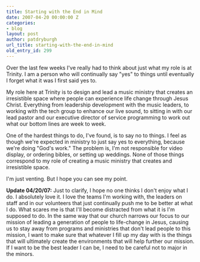 ```yaml
---
title: Starting with the End in Mind
date: 2007-04-20 00:00:00 Z
categories:
- blog
layout: post
author: patdryburgh
url_title: starting-with-the-end-in-mind
old_entry_id: 299
---
```


Over the last few weeks I've really had to think about just what my role is at Trinity. I am a person who will continually say "yes" to things until eventually I forget what it was I first said yes to.

My role here at Trinity is to design and lead a music ministry that creates an irresistible space where people can experience life change through Jesus Christ. Everything from leadership development with the music leaders, to working with the tech group to enhance our live sound, to sitting in with our lead pastor and our executive director of service programming to work out what our bottom lines are week to week.

One of the hardest things to do, I've found, is to say no to things. I feel as though we're expected in ministry to just say yes to everything, because we're doing "God's work." The problem is, I'm not responsible for video display, or ordering bibles, or setting up weddings. None of those things correspond to my role of creating a music ministry that creates and irresistible space.

I'm just venting. But I hope you can see my point.

**Update 04/20/07:** Just to clarify, I hope no one thinks I don't enjoy what I do. I absolutely love it. I love the teams I'm working with, the leaders on staff and in our volunteers that just continually push me to be better at what I do. What scares me is that I'll become distracted from what it is I'm supposed to do. In the same way that our church narrows our focus to our mission of leading a generation of people to life-change in Jesus, causing us to stay away from programs and ministries that don't lead people to this mission, I want to make sure that whatever I fill up my day with is the things that will ultimately create the environments that will help further our mission. If I want to be the best leader I can be, I need to be careful not to major in the minors.